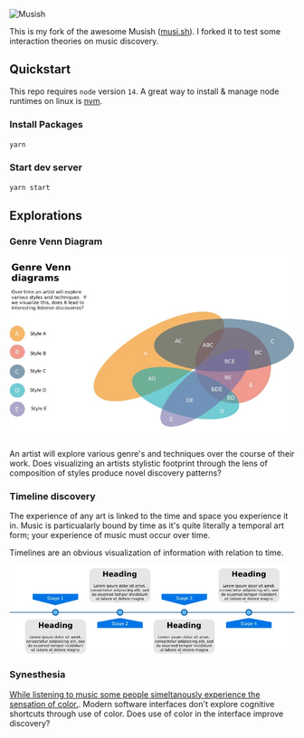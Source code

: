 ![Musish](https://i.imgur.com/ROMO267.png)

This is my fork of the awesome Musish ([musi.sh](https://musi.sh/)).  I forked it to test some interaction theories on music discovery.

## Quickstart

This repo requires `node` version `14`.  A great way to install & manage node runtimes on linux is [nvm](https://aur.archlinux.org/packages/nvm/).

### Install Packages
`yarn`

### Start dev server
`yarn start`

## Explorations

### Genre Venn Diagram

![](./.docs/genre-venn-diagrams.jpg)

An artist will explore various genre's and techniques over the course of their work.  Does visualizing an artists stylistic footprint through the lens of composition of styles produce novel discovery patterns?

### Timeline discovery

The experience of any art is linked to the time and space you experience it in.  Music is particualarly bound by time as it's quite literally a temporal art form; your experience of music must occur over time.

Timelines are an obvious visualization of information with relation to time.

![](.docs/timeline.jpg)

### Synesthesia

[While listening to music some people simeltanously experience the sensation of color.](https://en.wikipedia.org/wiki/Synesthesia).  Modern software interfaces don't explore cognitive shortcuts through use of color.  Does use of color in the interface improve discovery?